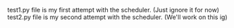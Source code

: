 test1.py file is my first attempt with the scheduler. (Just ignore it for now)
test2.py file is my second attempt with the scheduler. (We'll work on this ig)
